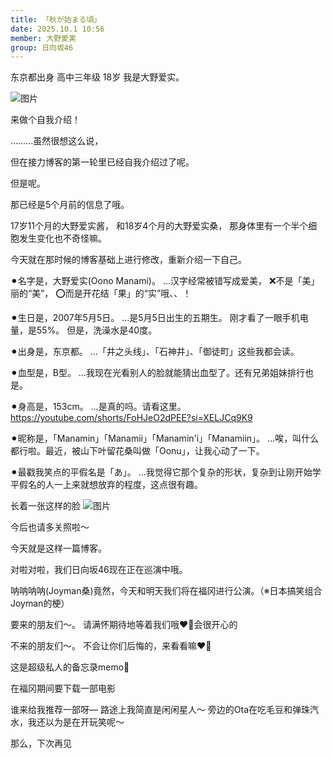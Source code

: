 ```yaml
---
title: 「秋が始まる頃」
date: 2025.10.1 10:56
member: 大野愛実
group: 日向坂46
---
```


东京都出身 高中三年级 18岁
我是大野爱实。

![图片](https://cdn.hinatazaka46.com/files/14/diary/official/member/moblog/202510/mobYwi4eZ.jpg)


来做个自我介绍！




………虽然很想这么说，


但在接力博客的第一轮里已经自我介绍过了呢。


但是呢。


那已经是5个月前的信息了哦。

17岁11个月的大野爱实酱，
和18岁4个月的大野爱实桑，
那身体里有一个半个细胞发生变化也不奇怪嘛。


今天就在那时候的博客基础上进行修改，重新介绍一下自己。



⚫︎名字是，大野爱实(Oono Manami)。
…汉字经常被错写成爱美，
❌不是「美」丽的“美”，
⭕️而是开花结「果」的“实”哦、、！


⚫︎生日是，2007年5月5日。
…是5月5日出生的五期生。
刚才看了一眼手机电量，是55%。
但是，洗澡水是40度。


⚫︎出身是，东京都。
…「井之头线」、「石神井」、「御徒町」这些我都会读。


⚫︎血型是，B型。
…我现在光看别人的脸就能猜出血型了。还有兄弟姐妹排行也是。


⚫︎身高是，153cm。
…是真的吗。请看这里。
https://youtube.com/shorts/FoHJeO2dPEE?si=XELJCq9K9


⚫︎昵称是，「Manamin」「Manamii」「Manamin'i」「Manamiin」。
…唉，叫什么都行啦。最近，被山下叶留花桑叫做「Oonu」，让我心动了一下。


⚫︎最戳我笑点的平假名是「あ」。
…我觉得它那个复杂的形状，复杂到让刚开始学平假名的人一上来就想放弃的程度，这点很有趣。


长着一张这样的脸
![图片](https://cdn.hinatazaka46.com/files/14/diary/official/member/moblog/202510/mobEwa9tL.jpg)



今后也请多关照啦〜








今天就是这样一篇博客。



对啦对啦，我们日向坂46现在正在巡演中哦。

呐呐呐呐(Joyman桑)竟然，今天和明天我们将在福冈进行公演。（※日本搞笑组合Joyman的梗）

要来的朋友们〜。
请满怀期待地等着我们哦❤️‍🔥会很开心的

不来的朋友们〜。
不会让你们后悔的，来看看嘛❤️‍🔥










这是超级私人的备忘录memo📝

在福冈期间要下载一部电影

谁来给我推荐一部呀—
路途上我简直是闲闲星人〜
旁边的Ota在吃毛豆和弹珠汽水，我还以为是在开玩笑呢〜



那么，下次再见